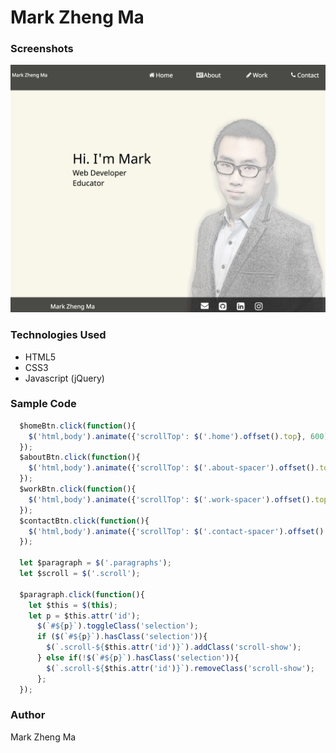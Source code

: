 # Mark Zheng Ma

### Screenshots

![Image of home page](./readMe/personal_website.png)

### Technologies Used

* HTML5
* CSS3
* Javascript (jQuery)

### Sample Code

````Javascript
  $homeBtn.click(function(){
    $('html,body').animate({'scrollTop': $('.home').offset().top}, 600);
  });
  $aboutBtn.click(function(){
    $('html,body').animate({'scrollTop': $('.about-spacer').offset().top}, 600);
  });
  $workBtn.click(function(){
    $('html,body').animate({'scrollTop': $('.work-spacer').offset().top}, 600);
  });
  $contactBtn.click(function(){
    $('html,body').animate({'scrollTop': $('.contact-spacer').offset().top}, 600);
  });

  let $paragraph = $('.paragraphs');
  let $scroll = $('.scroll');
  
  $paragraph.click(function(){
    let $this = $(this);
    let p = $this.attr('id');
      $(`#${p}`).toggleClass('selection');
      if ($(`#${p}`).hasClass('selection')){
        $(`.scroll-${$this.attr('id')}`).addClass('scroll-show');
      } else if(!$(`#${p}`).hasClass('selection')){
        $(`.scroll-${$this.attr('id')}`).removeClass('scroll-show');
      };
  });
````

### Author

Mark Zheng Ma

